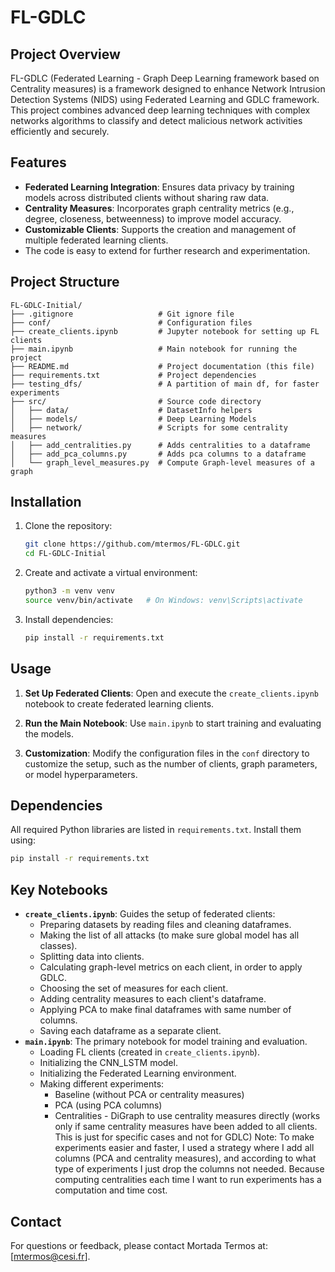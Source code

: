 # FL-GDLC

## Project Overview

FL-GDLC (Federated Learning - Graph Deep Learning framework based on Centrality measures) is a framework designed to enhance Network Intrusion Detection Systems (NIDS) using Federated Learning and GDLC framework. This project combines advanced deep learning techniques with complex networks algorithms to classify and detect malicious network activities efficiently and securely.

## Features

- **Federated Learning Integration**: Ensures data privacy by training models across distributed clients without sharing raw data.
- **Centrality Measures**: Incorporates graph centrality metrics (e.g., degree, closeness, betweenness) to improve model accuracy.
- **Customizable Clients**: Supports the creation and management of multiple federated learning clients.
- The code is easy to extend for further research and experimentation.

## Project Structure

```
FL-GDLC-Initial/
├── .gitignore                   # Git ignore file
├── conf/                        # Configuration files
├── create_clients.ipynb         # Jupyter notebook for setting up FL clients
├── main.ipynb                   # Main notebook for running the project
├── README.md                    # Project documentation (this file)
├── requirements.txt             # Project dependencies
├── testing_dfs/                 # A partition of main df, for faster experiments
├── src/                         # Source code directory
│   ├── data/                    # DatasetInfo helpers
│   ├── models/                  # Deep Learning Models
│   ├── network/                 # Scripts for some centrality measures
│   ├── add_centralities.py      # Adds centralities to a dataframe
│   ├── add_pca_columns.py       # Adds pca columns to a dataframe
│   └── graph_level_measures.py  # Compute Graph-level measures of a graph
```

## Installation

1. Clone the repository:
    
    ```bash
    git clone https://github.com/mtermos/FL-GDLC.git
    cd FL-GDLC-Initial
    ```
    
2. Create and activate a virtual environment:
    
    ```bash
    python3 -m venv venv
    source venv/bin/activate   # On Windows: venv\Scripts\activate
    ```
    
3. Install dependencies:
    
    ```bash
    pip install -r requirements.txt
    ```
    

## Usage

1. **Set Up Federated Clients**: Open and execute the `create_clients.ipynb` notebook to create federated learning clients.
    
2. **Run the Main Notebook**: Use `main.ipynb` to start training and evaluating the models.
    
3. **Customization**: Modify the configuration files in the `conf` directory to customize the setup, such as the number of clients, graph parameters, or model hyperparameters.
## Dependencies

All required Python libraries are listed in `requirements.txt`. Install them using:

```bash
pip install -r requirements.txt
```

## Key Notebooks

- **`create_clients.ipynb`**: Guides the setup of federated clients:
	- Preparing datasets by reading files and cleaning dataframes.
	- Making the list of all attacks (to make sure global model has all classes).
	- Splitting data into clients.
	- Calculating graph-level metrics on each client, in order to apply GDLC.
	- Choosing the set of measures for each client.
	- Adding centrality measures to each client's dataframe.
	- Applying PCA to make final dataframes with same number of columns.
	- Saving each dataframe as a separate client.
- **`main.ipynb`**: The primary notebook for model training and evaluation.
	- Loading FL clients (created in `create_clients.ipynb`).
	- Initializing the CNN_LSTM model.
	- Initializing the Federated Learning environment.
	- Making different experiments:
		- Baseline (without PCA or centrality measures)
		- PCA (using PCA columns)
		- Centralities - DiGraph to use centrality measures directly (works only if same centrality measures have been added to all clients. This is just for specific cases and not for GDLC)
Note: To make experiments easier and faster, I used a strategy where I add all columns (PCA and centrality measures), and according to what type of experiments I just drop the columns not needed. Because computing centralities each time I want to run experiments has a computation and time cost.

## Contact

For questions or feedback, please contact Mortada Termos at: [mtermos@cesi.fr].